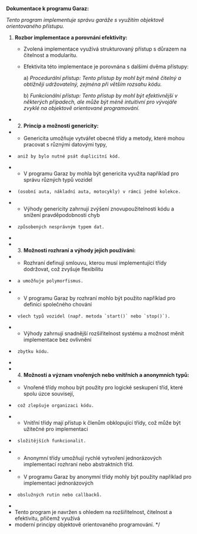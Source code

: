 **Dokumentace k programu Garaz:**

*Tento program implementuje správu garáže s využitím objektově orientovaného přístupu.*

 1. **Rozbor implementace a porovnání efektivity:**

    - Zvolená implementace využívá strukturovaný přístup s důrazem na čitelnost a modularitu.
    - Efektivita této implementace je porovnána s dalšími dvěma přístupy:

        a) *Procedurální přístup: Tento přístup by mohl být méně čitelný a obtížněji udržovatelný,*
        *zejména při větším rozsahu kódu.*

        b) *Funkcionální přístup: Tento přístup by mohl být efektivnější v některých případech,*
        *ale může být méně intuitivní pro vývojáře zvyklé na objektově orientované programování.*

 * 2. **Princip a možnosti genericity:**
 *    - Genericita umožňuje vytvářet obecné třídy a metody, které mohou pracovat s různými datovými typy,
 *      aniž by bylo nutné psát duplicitní kód.
 *    - V programu Garaz by mohla být genericita využita například pro správu různých typů vozidel
 *      (osobní auta, nákladní auta, motocykly) v rámci jedné kolekce.
 *    - Výhody genericity zahrnují zvýšení znovupoužitelnosti kódu a snížení pravděpodobnosti chyb
 *      způsobených nesprávným typem dat.
 * 
 * 3. **Možnosti rozhraní a výhody jejich používání:**
 *    - Rozhraní definují smlouvu, kterou musí implementující třídy dodržovat, což zvyšuje flexibilitu
 *      a umožňuje polymorfismus.
 *    - V programu Garaz by rozhraní mohlo být použito například pro definici společného chování
 *      všech typů vozidel (např. metoda `start()` nebo `stop()`).
 *    - Výhody zahrnují snadnější rozšiřitelnost systému a možnost měnit implementace bez ovlivnění
 *      zbytku kódu.
 * 
 * 4. **Možnosti a význam vnořených nebo vnitřních a anonymních typů:**
 *    - Vnořené třídy mohou být použity pro logické seskupení tříd, které spolu úzce souvisejí,
 *      což zlepšuje organizaci kódu.
 *    - Vnitřní třídy mají přístup k členům obklopující třídy, což může být užitečné pro implementaci
 *      složitějších funkcionalit.
 *    - Anonymní třídy umožňují rychlé vytvoření jednorázových implementací rozhraní nebo abstraktních tříd.
 *    - V programu Garaz by anonymní třídy mohly být použity například pro implementaci jednorázových
 *      obslužných rutin nebo callbacků.
 * 
 * Tento program je navržen s ohledem na rozšiřitelnost, čitelnost a efektivitu, přičemž využívá
 * moderní principy objektově orientovaného programování.
 */